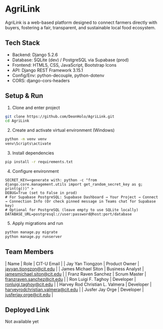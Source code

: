 # AgriLink

AgriLink is a web-based platform designed to connect farmers directly with buyers, fostering a fair, transparent, and sustainable local food ecosystem.

## Tech Stack

- Backend: Django 5.2.6
- Database: SQLite (dev) / PostgreSQL via Supabase (prod)
- Frontend: HTML5, CSS, JavaScript, Bootstrap Icons
- API: Django REST Framework 3.15.1
- Config/Env: python-decouple, python-dotenv
- CORS: django-cors-headers

## Setup & Run

1) Clone and enter project
```bash
git clone https://github.com/DeonHolo/AgriLink.git
cd AgriLink
```

2) Create and activate virtual environment (Windows)
```bash
python -m venv venv
venv\Scripts\activate
```

3) Install dependencies
```bash
pip install -r requirements.txt
```

4) Configure environment
```env
SECRET_KEY=<generate with: python -c "from django.core.management.utils import get_random_secret_key as g; print(g())" >
DEBUG=True (set to False in prod)
# For Supabase PostgreSQL: Supabase Dashboard → Your Project → Connect → Connection Info (Or check pinned message in Teams chat for Supabase key)
# Optional for PostgreSQL (leave empty to use SQLite locally)
DATABASE_URL=postgresql://user:password@host:port/database
```

5) Apply migrations and run
```bash
python manage.py migrate
python manage.py runserver
```

## Team Members

| Name | Role | CIT-U Email |
| Jay Yan Tiongzon | Product Owner | jayyan.tiongzon@cit.edu |
| James Michael Siton | Business Analyst | jamesmichael.siton@cit.edu |
| Franz Raven Sanchez | Scrum Master | franzraven.sanchez@cit.edu |
| Ron Luigi F. Taghoy | Developer | ronluigi.taghoy@cit.edu |
| Harvey Rod Christian L. Valmera | Developer | harveyrodchristian.valmera@cit.edu |
| Jusfer Jay Orge | Developer | jusferjay.orge@cit.edu |

## Deployed Link

Not available yet
